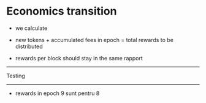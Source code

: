 # Economics transition

- we calculate 

- new tokens + accumulated fees in epoch = total rewards to be distributed
- rewards per block should stay in the same rapport


----

Testing

----

- rewards in epoch 9 sunt pentru 8
